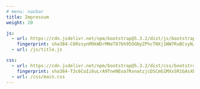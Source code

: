 ```yaml
---
# menu: navbar
title: Impressum
weight: 20

js:
  - url: https://cdn.jsdelivr.net/npm/bootstrap@5.3.2/dist/js/bootstrap.bundle.min.js
    fingerprint: sha384-C6RzsynM9kWDrMNeT87bh95OGNyZPhcTNXj1NW7RuBCsyN/o0jlpcV8Qyq46cDfL
  - url: /js/title.js

css:
  - url: https://cdn.jsdelivr.net/npm/bootstrap@5.3.2/dist/css/bootstrap.min.css
    fingerprint: sha384-T3c6CoIi6uLrA9TneNEoa7RxnatzjcDSCmG1MXxSR1GAsXEV/Dwwykc2MPK8M2HN
  - url: /css/main.css
---
```

